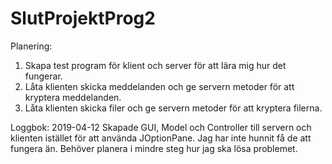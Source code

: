 # SlutProjektProg2
Planering:
1. Skapa test program för klient och server för att lära mig hur det fungerar.
2. Låta klienten skicka meddelanden och ge servern metoder för att kryptera meddelanden.
3. Låta klienten skicka filer och ge servern metoder för att kryptera filerna.


Loggbok:
2019-04-12
Skapade GUI, Model och Controller till servern och klienten istället för att använda JOptionPane.
Jag har inte hunnit få de att fungera än.
Behöver planera i mindre steg hur jag ska lösa problemet.
